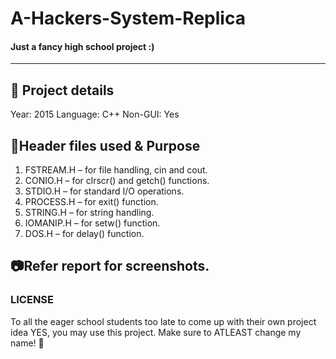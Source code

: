 # A-Hackers-System-Replica
#### Just a fancy high school project :)
____
## :information_desk_person: Project details
Year: 2015
Language: C++
Non-GUI: Yes

## :information_desk_person:Header files used & Purpose
1. FSTREAM.H – for file handling, cin and cout.
2. CONIO.H – for clrscr() and getch() functions.
3. STDIO.H – for standard I/O operations.
4. PROCESS.H – for exit() function.
5. STRING.H – for string handling.
6. IOMANIP.H – for setw() function.
7. DOS.H – for delay() function.

## :camera:Refer report for screenshots. 

### LICENSE
To all the eager school students too late to come up with their own project idea
YES, you may use this project. Make sure to ATLEAST change my name! :see_no_evil:
